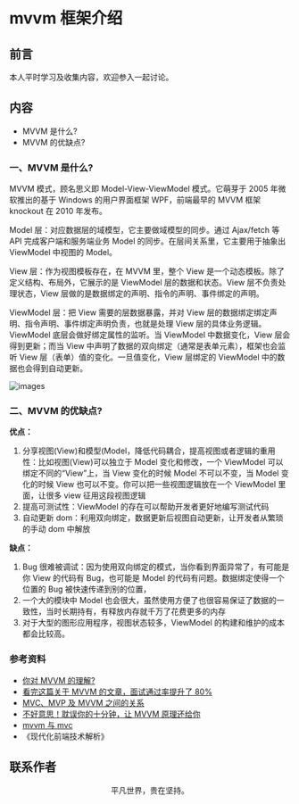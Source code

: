 # mvvm 框架介绍

## 前言

本人平时学习及收集内容，欢迎参入一起讨论。

## 内容

- MVVM 是什么?
- MVVM 的优缺点?

### 一、MVVM 是什么?

MVVM 模式，顾名思义即 Model-View-ViewModel 模式。它萌芽于 2005 年微软推出的基于 Windows 的用户界面框架 WPF，前端最早的 MVVM 框架 knockout 在 2010 年发布。

Model 层：对应数据层的域模型，它主要做域模型的同步。通过 Ajax/fetch 等 API 完成客户端和服务端业务 Model 的同步。在层间关系里，它主要用于抽象出 ViewModel 中视图的 Model。

View 层：作为视图模板存在，在 MVVM 里，整个 View 是一个动态模板。除了定义结构、布局外，它展示的是 ViewModel 层的数据和状态。View 层不负责处理状态，View 层做的是数据绑定的声明、指令的声明、事件绑定的声明。

ViewModel 层：把 View 需要的层数据暴露，并对 View 层的数据绑定绑定声明、指令声明、事件绑定声明负责，也就是处理 View 层的具体业务逻辑。ViewModel 底层会做好绑定属性的监听。当 ViewModel 中数据变化，View 层会得到更新；而当 View 中声明了数据的双向绑定（通常是表单元素），框架也会监听 View 层（表单）值的变化。一旦值变化，View 层绑定的 ViewModel 中的数据也会得到自动更新。

![images](mvvm.png)

### 二、MVVM 的优缺点?

**优点：**

1. 分享视图(View)和模型(Model，降低代码耦合，提高视图或者逻辑的重用性：比如视图(View)可以独立于 Model 变化和修改，一个 ViewModel 可以绑定不同的“View”上，当 View 变化的时候 Model 不可以不变，当 Model 变化的时候 View 也可以不变。你可以把一些视图逻辑放在一个 ViewModel 里面，让很多 view 征用这段视图逻辑
2. 提高可测试性：ViewModel 的存在可以帮助开发者更好地编写测试代码
3. 自动更新 dom：利用双向绑定，数据更新后视图自动更新，让开发者从繁琐的手动 dom 中解放

**缺点：**

1. Bug 很难被调试：因为使用双向绑定的模式，当你看到界面异常了，有可能是你 View 的代码有 Bug，也可能是 Model 的代码有问题。数据绑定使得一个位置的 Bug 被快速传递到别的位置，
2. 一个大的模块中 Model 也会很大，虽然使用方便了也很容易保证了数据的一致性，当时长期持有，有释放内存就千万了花费更多的内存
3. 对于大型的图形应用程序，视图状态较多，ViewModel 的构建和维护的成本都会比较高。

### 参考资料

- [你对 MVVM 的理解?](https://www.cxymsg.com/guide/vue.html#%E4%BD%A0%E5%AF%B9mvvm%E7%9A%84%E7%90%86%E8%A7%A3)
- [看完这篇关于 MVVM 的文章，面试通过率提升了 80%](https://juejin.im/post/5af8eb55f265da0b814ba766)
- [MVC、MVP 及 MVVM 之间的关系](https://www.cnblogs.com/shenyf/p/9532342.html)
- [不好意思！耽误你的十分钟，让 MVVM 原理还给你](https://juejin.im/post/5abdd6f6f265da23793c4458)
- [mvvm 与 mvc](https://github.com/qappleh/Web-Daily-Question/blob/master/%E6%9E%B6%E6%9E%84/MVC%E5%92%8CMVVM/README.md)
- 《现代化前端技术解析》

## 联系作者

<div align="center">
    <p>
        平凡世界，贵在坚持。
    </p>
    <img :src="$withBase('/about/contact.png')" />
</div>
